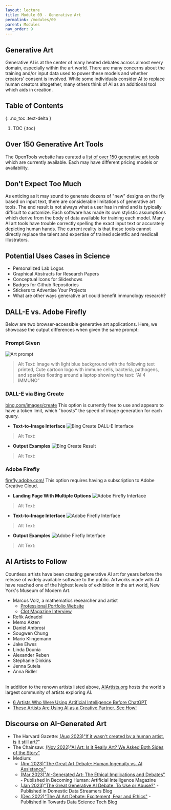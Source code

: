 ```yaml
---
layout: lecture
title: Module 09 - Generative Art
permalink: /modules/09
parent: Modules
nav_order: 9
---
```


## Generative Art
Generative AI is at the center of many heated debates across almost every domain, especially within the art world. There are many concerns about the training and/or input data used to power these models and whether creators' consent is involved. While some individuals consider AI to replace human creators altogether, many others think of AI as an additional tool which aids in creation. 

## Table of Contents
{: .no_toc .text-delta }

1. TOC
{:toc}


## Over 150 Generative Art Tools
The OpenTools website has curated a [list of over 150 generative art tools](https://opentools.ai/category/generative-art) which are currently available. Each may have different pricing models or availability. 

## Don't Expect Too Much
As enticing as it may sound to generate dozens of "new" designs on the fly based on input text, there are considerable limitations of generative art tools. The end result is not always what a user has in mind and is typically difficult to customize. Each software has made its own stylistic assumptions which derive from the body of data available for training each model. Many AI art tools have trouble correctly spelling the exact input text or accurately depicting human hands. The current reality is that these tools cannot directly replace the talent and expertise of trained scientfic and medicall illustrators.

## Potential Uses Cases in Science
* Personalized Lab Logos
* Graphical Abstracts for Research Papers
* Conceptual Icons for Slideshows
* Badges for Github Repositories
* Stickers to Advertise Your Projects
* What are other ways generative art could benefit immunology research? 

## DALL-E vs. Adobe Firefly
Below are two browser-accessible generative art applications. Here, we showcase the output differences when given the same prompt: 

### Prompt Given
![Art prompt](/assets/images/09-prompt.png)
> Alt Text: Image with light blue background with the following text printed, Cute cartoon logo with immune cells, bacteria, pathogens, and sparkles floating around a laptop showing the text: “AI 4 IMMUNO”

### DALL-E via Bing Create
[bing.com/images/create](bing.com/images/create)
This option is currently free to use and appears to have a token limit, which "boosts" the speed of image generation for each query.

* **Text-to-Image Interface**
![Bing Create DALL-E Interface](/assets/images/09-bing-dalle-interface-01.png)
> Alt Text: 

* **Output Examples**
![Bing Create Result](/assets/images/09-bing-dalle-output.png)
> Alt Text: 


### Adobe Firefly
[firefly.adobe.com/](firefly.adobe.com/)
This option requires having a subscription to Adobe Creative Cloud. 

* **Landing Page With Multiple Options**
![Adobe Firefly Interface](/assets/images/09-adobe-firefly-interface-01.png)
> Alt Text: 


* **Text-to-Image Interface**
![Adobe Firefly Interface](/assets/images/09-adobe-firefly-interface-02.png)
> Alt Text: 

* **Output Examples**
![Adobe Firefly Interface](/assets/images/09-adobe-firefly-output.png)
> Alt Text: 


## AI Artists to Follow
Countless artists have been creating generative AI art for years before the release of widely available software to the public. Artworks made with AI have reached one of the highest levels of exhibition in the art world, New York's Museum of Modern Art.

* Marcus Volz, a mathematics researcher and artist
    * [Professional Portfolio Website](https://marcusvolz.com/)
    * [Clot Magazine Interview](https://clotmag.com/scout-trends/marcus-volz-an-insight-into-the-generative-art-debate)
* Refik Adnadol
* Memo Akten
* Daniel Ambrosi
* Sougwen Chung
* Mario Klingemann
* Jake Elwes
* Linda Dounia
* Alexander Reben
* Stephanie Dinkins
* Jenna Sutela
* Anna Ridler

<br/>In addition to the renown artists listed above, [AIArtists.org](https://aiartists.org/) hosts the world's largest community of artists exploring AI. 

* [6 Artists Who Were Using Artificial Intelligence Before ChatGPT](https://www.artsy.net/article/artsy-editorial-toshiko-takaezu-receiving-overdue-recognition-nature-inspired-ceramics)
* [These Artists Are Using AI as a Creative Partner. See How!](https://www.worklife.vc/blog/ai-artist)
 

## Discourse on AI-Generated Art
* The Harvard Gazette: [(Aug 2023)"If it wasn't created by a human artist, is it still art?"](https://news.harvard.edu/gazette/story/2023/08/is-art-generated-by-artificial-intelligence-real-art/)
* The Chainsaw: [(Nov 2022)"AI Art: Is it Really Art? We Asked Both Sides of the Story"](https://thechainsaw.com/nft/ai-art-debate/)
* Medium:
    * [(Apr 2023)"The Great Art Debate: Human Ingenuity vs. AI Assistance"](https://generativeai.pub/the-great-art-debate-human-ingenuity-vs-ai-assistance-b29ff8c61b0c)
    * [(Mar 2023)"AI-Generated Art: The Ethical Implications and Debates"](https://becominghuman.ai/ai-generated-art-the-ethical-implications-and-debates-6f0132d158c7) - Published in Becoming Human: Artificial Intelligence Magazine
    * [(Jan 2023)"The Great Generative AI Debate: To Use or Abuse?"](https://domesticdatastreamers.medium.com/the-great-ai-art-legal-debate-to-use-or-abuse-ebfdd24a0a39) - Published in Domestic Data Streamers Blog
    * [(Dec 2022)"The AI Art Debate: Excitement, Fear and Ethics"](https://towardsdatascience.com/the-ai-art-debate-excitement-fear-and-ethics-c04d30f338da) - Published in Towards Data Science Tech Blog

